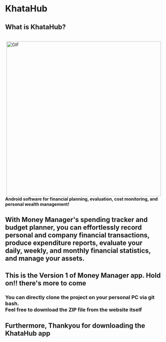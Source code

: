 <h1>KhataHub</h1>
<h2>What is KhataHub?</h2>
<br>
<img align="right" alt="GIF" src="https://media.giphy.com/media/XCLBNof6ICAEM/giphy.gif" width="500" />
<br>
<p><b>Android software for financial planning, evaluation, cost monitoring, and personal wealth management!</b>
<br> 
 <h2>
With Money Manager's spending tracker and budget planner, you can effortlessly record personal and company financial
transactions, produce expenditure reports, evaluate your daily, weekly, and monthly financial statistics, and manage
your assets.
</h2>
<h2> This is the Version 1 of Money Manager app. Hold on!! there's more to come </h2>

<h3> You can directly clone the project on your personal PC via git bash. 
 <br>
 Feel free to download the ZIP file from the website itself </h3>
 
 <h2> <b>Furthermore, Thankyou for downloading the KhataHub app </h2>
